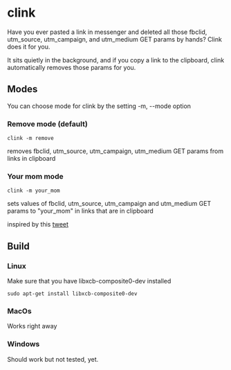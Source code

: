# clink
Have you ever pasted a link in messenger and deleted all those fbclid, utm_source, utm_campaign, and utm_medium GET params by hands? Clink does it for you.

It sits quietly in the background, and if you copy a link to the clipboard, clink automatically removes those params for you.

## Modes
You can choose mode for clink by the setting -m, --mode option 

### Remove mode (default)
```
clink -m remove
```
removes fbclid, utm_source, utm_campaign, utm_medium GET params from links in clipboard

### Your mom mode
```
clink -m your_mom
```
sets values of fbclid, utm_source, utm_campaign and utm_medium GET params to "your_mom" in links that are in clipboard

inspired by this [tweet](https://twitter.com/ftrain/status/1359138516681314311?s=21)


## Build

### Linux

Make sure that you have libxcb-composite0-dev installed 
```
sudo apt-get install libxcb-composite0-dev
```

### MacOs

Works right away

### Windows

Should work but not tested, yet.

